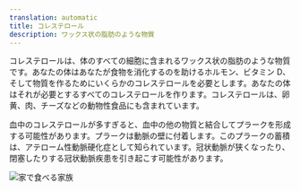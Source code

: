 ```yaml
---
translation: automatic
title: コレステロール
description: ワックス状の脂肪のような物質
---
```


コレステロールは、体のすべての細胞に含まれるワックス状の脂肪のような物質です。あなたの体はあなたが食物を消化するのを助けるホルモン、ビタミン D、そして物質を作るためにいくらかのコレステロールを必要とします。あなたの体はそれが必要とするすべてのコレステロールを作ります。コレステロールは、卵黄、肉、チーズなどの動物性食品にも含まれています。

血中のコレステロールが多すぎると、血中の他の物質と結合してプラークを形成する可能性があります。プラークは動脈の壁に付着します。このプラークの蓄積は、アテローム性動脈硬化症として知られています。冠状動脈が狭くなったり、閉塞したりする冠状動脈疾患を引き起こす可能性があります。

![家で食べる家族](images/family-eating-home-in-kitchen.jpeg)
